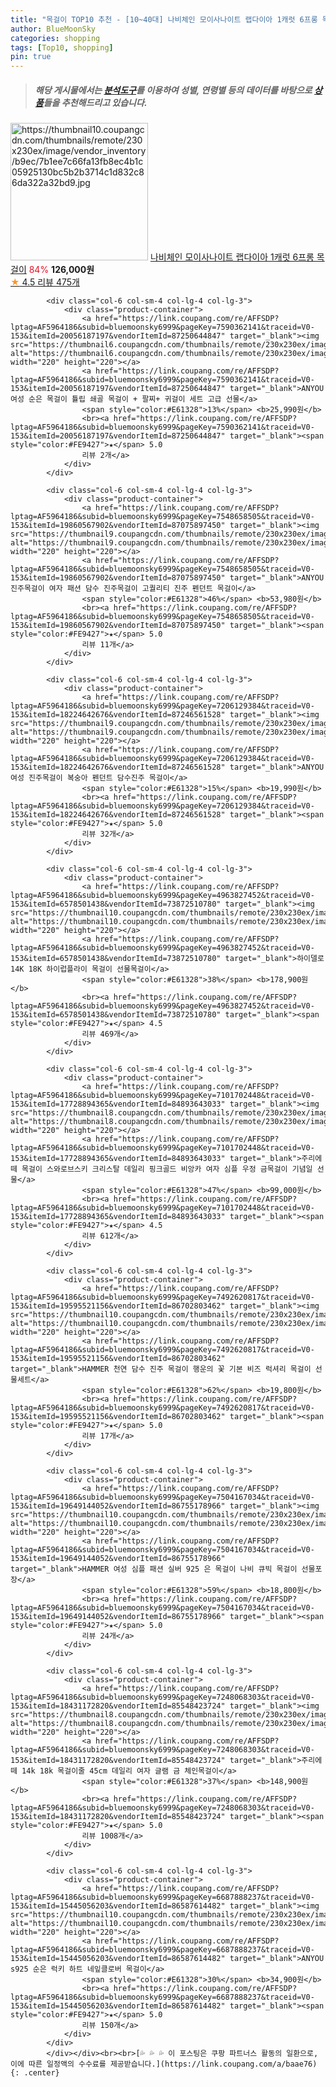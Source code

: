 ```yaml
---
title: "목걸이 TOP10 추천 - [10~40대] 나비체인 모이사나이트 랩다이아 1캐럿 6프롱 목걸이"
author: BlueMoonSky
categories: shopping
tags: [Top10, shopping]
pin: true
---
```


> ##### 해당 게시물에서는 [**분석도구**](https://itemscout.io/)를 이용하여 **성별**, **연령별** 등의 데이터를 바탕으로 [**상품**](https://link.coupang.com/a/baae76)들을 추천해드리고 있습니다.
<div class="container"><div class="row">
            <div class="col-6 col-sm-4 col-lg-4 col-lg-3">
                <div class="product-container">
                    <a href="https://link.coupang.com/re/AFFSDP?lptag=AF5964186&subid=bluemoonsky6999&pageKey=6838361119&traceid=V0-153&itemId=16253752622&vendorItemId=86093647993" target="_blank"><img src="https://thumbnail10.coupangcdn.com/thumbnails/remote/230x230ex/image/vendor_inventory/b9ec/7b1ee7c66fa13fb8ec4b1c05925130bc5b2b3714c1d832c86da322a32bd9.jpg" alt="https://thumbnail10.coupangcdn.com/thumbnails/remote/230x230ex/image/vendor_inventory/b9ec/7b1ee7c66fa13fb8ec4b1c05925130bc5b2b3714c1d832c86da322a32bd9.jpg" width="220" height="220"></a>
                    <a href="https://link.coupang.com/re/AFFSDP?lptag=AF5964186&subid=bluemoonsky6999&pageKey=6838361119&traceid=V0-153&itemId=16253752622&vendorItemId=86093647993" target="_blank">나비체인 모이사나이트 랩다이아 1캐럿 6프롱 목걸이</a>
                    <span style="color:#E61328">84%</span> <b>126,000원</b>
                    <br><a href="https://link.coupang.com/re/AFFSDP?lptag=AF5964186&subid=bluemoonsky6999&pageKey=6838361119&traceid=V0-153&itemId=16253752622&vendorItemId=86093647993" target="_blank"><span style="color:#FE9427">★</span> 4.5
                    리뷰 475개</a>
                </div>
            </div>
            
            <div class="col-6 col-sm-4 col-lg-4 col-lg-3">
                <div class="product-container">
                    <a href="https://link.coupang.com/re/AFFSDP?lptag=AF5964186&subid=bluemoonsky6999&pageKey=7590362141&traceid=V0-153&itemId=20056187197&vendorItemId=87250644847" target="_blank"><img src="https://thumbnail6.coupangcdn.com/thumbnails/remote/230x230ex/image/vendor_inventory/e92b/125fbd2b9ca43a131fc06919e2fbce86a1d16742b85f0a9650a5eaebfab8.jpg" alt="https://thumbnail6.coupangcdn.com/thumbnails/remote/230x230ex/image/vendor_inventory/e92b/125fbd2b9ca43a131fc06919e2fbce86a1d16742b85f0a9650a5eaebfab8.jpg" width="220" height="220"></a>
                    <a href="https://link.coupang.com/re/AFFSDP?lptag=AF5964186&subid=bluemoonsky6999&pageKey=7590362141&traceid=V0-153&itemId=20056187197&vendorItemId=87250644847" target="_blank">ANYOU 여성 순은 목걸이 튤립 쇄골 목걸이 + 팔찌+ 귀걸이 세트 고급 선물</a>
                    <span style="color:#E61328">13%</span> <b>25,990원</b>
                    <br><a href="https://link.coupang.com/re/AFFSDP?lptag=AF5964186&subid=bluemoonsky6999&pageKey=7590362141&traceid=V0-153&itemId=20056187197&vendorItemId=87250644847" target="_blank"><span style="color:#FE9427">★</span> 5.0
                    리뷰 2개</a>
                </div>
            </div>
            
            <div class="col-6 col-sm-4 col-lg-4 col-lg-3">
                <div class="product-container">
                    <a href="https://link.coupang.com/re/AFFSDP?lptag=AF5964186&subid=bluemoonsky6999&pageKey=7548658505&traceid=V0-153&itemId=19860567902&vendorItemId=87075897450" target="_blank"><img src="https://thumbnail9.coupangcdn.com/thumbnails/remote/230x230ex/image/vendor_inventory/1145/63b5576a81c12c3d7d0505be05c970ec8e47840741cc994fbc3764a55e0f.jpg" alt="https://thumbnail9.coupangcdn.com/thumbnails/remote/230x230ex/image/vendor_inventory/1145/63b5576a81c12c3d7d0505be05c970ec8e47840741cc994fbc3764a55e0f.jpg" width="220" height="220"></a>
                    <a href="https://link.coupang.com/re/AFFSDP?lptag=AF5964186&subid=bluemoonsky6999&pageKey=7548658505&traceid=V0-153&itemId=19860567902&vendorItemId=87075897450" target="_blank">ANYOU 진주목걸이 여자 패션 담수 진주목걸이 고퀄리티 진주 펜던트 목걸이</a>
                    <span style="color:#E61328">46%</span> <b>53,980원</b>
                    <br><a href="https://link.coupang.com/re/AFFSDP?lptag=AF5964186&subid=bluemoonsky6999&pageKey=7548658505&traceid=V0-153&itemId=19860567902&vendorItemId=87075897450" target="_blank"><span style="color:#FE9427">★</span> 5.0
                    리뷰 11개</a>
                </div>
            </div>
            
            <div class="col-6 col-sm-4 col-lg-4 col-lg-3">
                <div class="product-container">
                    <a href="https://link.coupang.com/re/AFFSDP?lptag=AF5964186&subid=bluemoonsky6999&pageKey=7206129384&traceid=V0-153&itemId=18224642676&vendorItemId=87246561528" target="_blank"><img src="https://thumbnail9.coupangcdn.com/thumbnails/remote/230x230ex/image/vendor_inventory/2c8c/1c81542abaa7b3e8e1e3cc84862f5a9678eb850ce030b4af66860e77ee55.jpg" alt="https://thumbnail9.coupangcdn.com/thumbnails/remote/230x230ex/image/vendor_inventory/2c8c/1c81542abaa7b3e8e1e3cc84862f5a9678eb850ce030b4af66860e77ee55.jpg" width="220" height="220"></a>
                    <a href="https://link.coupang.com/re/AFFSDP?lptag=AF5964186&subid=bluemoonsky6999&pageKey=7206129384&traceid=V0-153&itemId=18224642676&vendorItemId=87246561528" target="_blank">ANYOU 여성 진주목걸이 복숭아 펜던트 담수진주 목걸이</a>
                    <span style="color:#E61328">15%</span> <b>19,990원</b>
                    <br><a href="https://link.coupang.com/re/AFFSDP?lptag=AF5964186&subid=bluemoonsky6999&pageKey=7206129384&traceid=V0-153&itemId=18224642676&vendorItemId=87246561528" target="_blank"><span style="color:#FE9427">★</span> 5.0
                    리뷰 32개</a>
                </div>
            </div>
            
            <div class="col-6 col-sm-4 col-lg-4 col-lg-3">
                <div class="product-container">
                    <a href="https://link.coupang.com/re/AFFSDP?lptag=AF5964186&subid=bluemoonsky6999&pageKey=4963827452&traceid=V0-153&itemId=6578501438&vendorItemId=73872510780" target="_blank"><img src="https://thumbnail10.coupangcdn.com/thumbnails/remote/230x230ex/image/vendor_inventory/1039/2772cedda2ea6da68e8783e4f1f6b5967b4b7e1a9595bfc901ec4dad9a8f.jpg" alt="https://thumbnail10.coupangcdn.com/thumbnails/remote/230x230ex/image/vendor_inventory/1039/2772cedda2ea6da68e8783e4f1f6b5967b4b7e1a9595bfc901ec4dad9a8f.jpg" width="220" height="220"></a>
                    <a href="https://link.coupang.com/re/AFFSDP?lptag=AF5964186&subid=bluemoonsky6999&pageKey=4963827452&traceid=V0-153&itemId=6578501438&vendorItemId=73872510780" target="_blank">하이델로 14K 18K 하이럽플라이 목걸이 선물목걸이</a>
                    <span style="color:#E61328">38%</span> <b>178,900원</b>
                    <br><a href="https://link.coupang.com/re/AFFSDP?lptag=AF5964186&subid=bluemoonsky6999&pageKey=4963827452&traceid=V0-153&itemId=6578501438&vendorItemId=73872510780" target="_blank"><span style="color:#FE9427">★</span> 4.5
                    리뷰 469개</a>
                </div>
            </div>
            
            <div class="col-6 col-sm-4 col-lg-4 col-lg-3">
                <div class="product-container">
                    <a href="https://link.coupang.com/re/AFFSDP?lptag=AF5964186&subid=bluemoonsky6999&pageKey=7101702448&traceid=V0-153&itemId=17728894365&vendorItemId=84893643033" target="_blank"><img src="https://thumbnail8.coupangcdn.com/thumbnails/remote/230x230ex/image/vendor_inventory/71e4/dcbfdc87baf23b3286177c96c80bb866873d52a1c84466cac51ad0fe4227.jpg" alt="https://thumbnail8.coupangcdn.com/thumbnails/remote/230x230ex/image/vendor_inventory/71e4/dcbfdc87baf23b3286177c96c80bb866873d52a1c84466cac51ad0fe4227.jpg" width="220" height="220"></a>
                    <a href="https://link.coupang.com/re/AFFSDP?lptag=AF5964186&subid=bluemoonsky6999&pageKey=7101702448&traceid=V0-153&itemId=17728894365&vendorItemId=84893643033" target="_blank">주리에떼 목걸이 스와로브스키 크리스탈 데일리 핑크골드 비앙카 여자 심플 우정 금목걸이 기념일 선물</a>
                    <span style="color:#E61328">47%</span> <b>99,000원</b>
                    <br><a href="https://link.coupang.com/re/AFFSDP?lptag=AF5964186&subid=bluemoonsky6999&pageKey=7101702448&traceid=V0-153&itemId=17728894365&vendorItemId=84893643033" target="_blank"><span style="color:#FE9427">★</span> 4.5
                    리뷰 612개</a>
                </div>
            </div>
            
            <div class="col-6 col-sm-4 col-lg-4 col-lg-3">
                <div class="product-container">
                    <a href="https://link.coupang.com/re/AFFSDP?lptag=AF5964186&subid=bluemoonsky6999&pageKey=7492620817&traceid=V0-153&itemId=19595521156&vendorItemId=86702803462" target="_blank"><img src="https://thumbnail10.coupangcdn.com/thumbnails/remote/230x230ex/image/vendor_inventory/a611/8467f5138bf7002f84022b15e82ef54a4b1a72c0719780d796c5b8f73dc8.jpg" alt="https://thumbnail10.coupangcdn.com/thumbnails/remote/230x230ex/image/vendor_inventory/a611/8467f5138bf7002f84022b15e82ef54a4b1a72c0719780d796c5b8f73dc8.jpg" width="220" height="220"></a>
                    <a href="https://link.coupang.com/re/AFFSDP?lptag=AF5964186&subid=bluemoonsky6999&pageKey=7492620817&traceid=V0-153&itemId=19595521156&vendorItemId=86702803462" target="_blank">HAMMER 천연 담수 진주 목걸이 행운의 꽃 기본 비즈 럭셔리 목걸이 선물세트</a>
                    <span style="color:#E61328">62%</span> <b>19,800원</b>
                    <br><a href="https://link.coupang.com/re/AFFSDP?lptag=AF5964186&subid=bluemoonsky6999&pageKey=7492620817&traceid=V0-153&itemId=19595521156&vendorItemId=86702803462" target="_blank"><span style="color:#FE9427">★</span> 5.0
                    리뷰 17개</a>
                </div>
            </div>
            
            <div class="col-6 col-sm-4 col-lg-4 col-lg-3">
                <div class="product-container">
                    <a href="https://link.coupang.com/re/AFFSDP?lptag=AF5964186&subid=bluemoonsky6999&pageKey=7504167034&traceid=V0-153&itemId=19649144052&vendorItemId=86755178966" target="_blank"><img src="https://thumbnail10.coupangcdn.com/thumbnails/remote/230x230ex/image/vendor_inventory/d7b1/e12c5894f4364dd759a0a5df12f17c36bf41cef30c60fd679f9772cf873d.jpg" alt="https://thumbnail10.coupangcdn.com/thumbnails/remote/230x230ex/image/vendor_inventory/d7b1/e12c5894f4364dd759a0a5df12f17c36bf41cef30c60fd679f9772cf873d.jpg" width="220" height="220"></a>
                    <a href="https://link.coupang.com/re/AFFSDP?lptag=AF5964186&subid=bluemoonsky6999&pageKey=7504167034&traceid=V0-153&itemId=19649144052&vendorItemId=86755178966" target="_blank">HAMMER 여성 심플 패션 실버 925 은 목걸이 나비 큐빅 목걸이 선물포장</a>
                    <span style="color:#E61328">59%</span> <b>18,800원</b>
                    <br><a href="https://link.coupang.com/re/AFFSDP?lptag=AF5964186&subid=bluemoonsky6999&pageKey=7504167034&traceid=V0-153&itemId=19649144052&vendorItemId=86755178966" target="_blank"><span style="color:#FE9427">★</span> 5.0
                    리뷰 24개</a>
                </div>
            </div>
            
            <div class="col-6 col-sm-4 col-lg-4 col-lg-3">
                <div class="product-container">
                    <a href="https://link.coupang.com/re/AFFSDP?lptag=AF5964186&subid=bluemoonsky6999&pageKey=7248068303&traceid=V0-153&itemId=18431172820&vendorItemId=85548423724" target="_blank"><img src="https://thumbnail8.coupangcdn.com/thumbnails/remote/230x230ex/image/vendor_inventory/4fb5/be57423d1bfd869b4bc2fdd760084c3264453cc4804dc8c5cd326e38228a.jpg" alt="https://thumbnail8.coupangcdn.com/thumbnails/remote/230x230ex/image/vendor_inventory/4fb5/be57423d1bfd869b4bc2fdd760084c3264453cc4804dc8c5cd326e38228a.jpg" width="220" height="220"></a>
                    <a href="https://link.coupang.com/re/AFFSDP?lptag=AF5964186&subid=bluemoonsky6999&pageKey=7248068303&traceid=V0-153&itemId=18431172820&vendorItemId=85548423724" target="_blank">주리에떼 14k 18k 목걸이줄 45cm 데일리 여자 글램 금 체인목걸이</a>
                    <span style="color:#E61328">37%</span> <b>148,900원</b>
                    <br><a href="https://link.coupang.com/re/AFFSDP?lptag=AF5964186&subid=bluemoonsky6999&pageKey=7248068303&traceid=V0-153&itemId=18431172820&vendorItemId=85548423724" target="_blank"><span style="color:#FE9427">★</span> 5.0
                    리뷰 1008개</a>
                </div>
            </div>
            
            <div class="col-6 col-sm-4 col-lg-4 col-lg-3">
                <div class="product-container">
                    <a href="https://link.coupang.com/re/AFFSDP?lptag=AF5964186&subid=bluemoonsky6999&pageKey=6687888237&traceid=V0-153&itemId=15445056203&vendorItemId=86587614482" target="_blank"><img src="https://thumbnail10.coupangcdn.com/thumbnails/remote/230x230ex/image/vendor_inventory/450a/f473f4557ef54fb860e5f7adccdb2ac0b8dc6ff070dfa7b20fbf7fa750e3.jpg" alt="https://thumbnail10.coupangcdn.com/thumbnails/remote/230x230ex/image/vendor_inventory/450a/f473f4557ef54fb860e5f7adccdb2ac0b8dc6ff070dfa7b20fbf7fa750e3.jpg" width="220" height="220"></a>
                    <a href="https://link.coupang.com/re/AFFSDP?lptag=AF5964186&subid=bluemoonsky6999&pageKey=6687888237&traceid=V0-153&itemId=15445056203&vendorItemId=86587614482" target="_blank">ANYOU s925 순은 럭키 하트 네잎클로버 목걸이</a>
                    <span style="color:#E61328">30%</span> <b>34,900원</b>
                    <br><a href="https://link.coupang.com/re/AFFSDP?lptag=AF5964186&subid=bluemoonsky6999&pageKey=6687888237&traceid=V0-153&itemId=15445056203&vendorItemId=86587614482" target="_blank"><span style="color:#FE9427">★</span> 5.0
                    리뷰 150개</a>
                </div>
            </div>
            </div></div><br><br>[💦 💦 💦 이 포스팅은 쿠팡 파트너스 활동의 일환으로, 이에 따른 일정액의 수수료를 제공받습니다.](https://link.coupang.com/a/baae76){: .center}